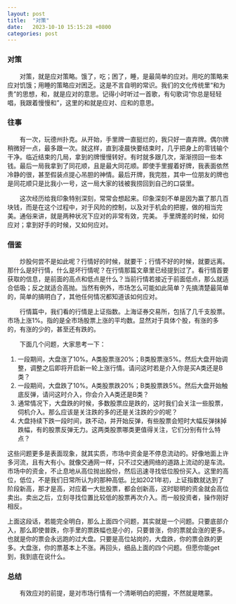```yaml
---
layout: post
title:  "对策"
date:   2023-10-10 15:15:28 +0800
categories: post
---
```


### 对策

&#8195;&#8195;对策，就是应对策略。饿了，吃；困了，睡，是最简单的应对。用吃的策略来应对饥饿；用睡的策略应对困乏。这是不言自明的常识。我们的文化传统里“和为贵”的思想，和，就是应对的意思。记得小时听过一首歌，有句歌词“你总是轻轻唱，我跟着慢慢和”，这里的和就是应对、应和的意思。

### 往事

&#8195;&#8195;有一次，玩德州扑克。从开始，手里牌一直挺烂的，我只好一直弃牌。偶尔牌稍微好一点，最多跟一次。就这样，直到凌晨快要结束时，几乎把身上的零钱输个干净。临近结束的几局，拿到的牌慢慢转好。有时就多跟几次，渐渐捞回一些本钱。最后一局我拿到了同花顺，且是最大同花顺。即使手里握着好牌，我表面依然冷静的很，甚至假装点提心吊胆的神情。最后开牌，我完胜，其中一位朋友的牌也是同花顺只是比我小一号，这一局大家的钱被我捞回到自己的口袋里。

&#8195;&#8195;这次经历给我印象特别深刻，常常会想起来。印象深刻不单是因为赢了那几百块钱，而是在这个过程中，对于风险的控制，以及对于机会的把握，做的相当完美。通俗来讲，就是两种状况下应对的非常有效，完美。 手里牌差的时候，如何应对；拿到好手的时候，又如何应对。

### 借鉴

&#8195;&#8195;炒股何尝不是如此呢？行情好的时候，就要干；行情不好的时候，就要远离。那什么是好行情，什么是坏行情呢？在行情那篇文章里已经提到过了。看行情首要获取的信息，是前面的高点和低点是什么？当前行情若接近于前面低点，那么就适合低吸；反之就适合高抛。当然有例外，市场怎么可能如此简单？先搞清楚最简单的，简单的搞明白了，其他任何情况都知道该如何应对。

&#8195;&#8195;行情篇中，我们看的行情是上证指数。上海证券交易所，包括了几千支股票。市场上涨1%。指的是全市场股票上涨的平均数。显然对于具体个股，有涨的多的，有涨的少的，甚至还有跌的。

&#8195;&#8195;下面几个问题，大家思考一下：
1. 一段期间，大盘涨了10%。A类股票涨20%；B类股票涨5%。然后大盘开始调整，调整之后即将开启新一轮上涨行情。请问这时若是介入你是买A类还是B类？
2. 一段期间，大盘跌了10%。A类股票跌20%；B类股票跌5%。然后大盘开始触底反弹，请问这时介入，你会介入A类还是B类？
3. 通常情况下，大盘跌的时候，多数股票应是跌的，这时我们会关注一些股票，伺机介入。那么应该是关注跌的多的还是关注跌的少的呢？
4. 大盘持续下跌一段时间，跌不动，并开始反弹，有些股票会短时大幅反弹抹掉跌幅，有的股票反弹无力。这两类股票哪类更值得关注，它们分别有什么特点？

这些问题更多是表面现象，就其实质，市场中资金是不停息流动的。好像地面上许多河流，且有大有小。就像交通网一样，只不过交通网络的道路上流动的是车流。市场中的资金，不止息地从高位抛出股份，然后迅速寻找低位股份买入。这里的高位，低位，不是我们日常所认为的那种高低。比如2021年初，上证指数就达到了阶段新高，那才是高，对应着一大批股票，都会创新高，这时聪明的资金就会高位卖出。卖出之后，立刻寻找位置比较低的股票再次介入。而一般投资者，操作刚好相反。

上面这段话，若能完全明白，那么上面四个问题，其实就是一个问题。只要底部介入，那么即使普跌，你手里的票跌幅也是小的，只要普涨，你的票就会涨的更多。也就是你的票会永远跑的过大盘。只要是高位站岗的，大盘跌，你的票会跌的更多。大盘涨，你的票基本上不涨。再回头，细品上面的四个问题。但愿你能get到，我到底在说什么。

### 总结

&#8195;&#8195;有效应对的前提，是对市场行情有一个清晰明白的把握，不然就是瞎蒙。
